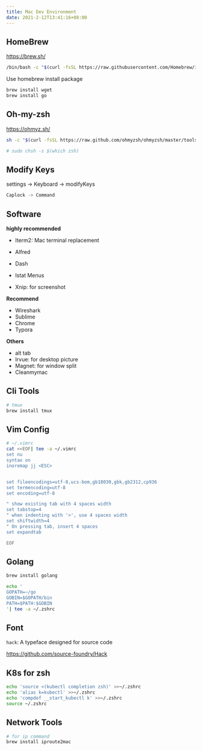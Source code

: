 ```yaml
---
title: Mac Dev Environment
date: 2021-2-12T13:41:16+08:00
---
```




## HomeBrew

https://brew.sh/

```sh
/bin/bash -c "$(curl -fsSL https://raw.githubusercontent.com/Homebrew/install/HEAD/install.sh)"
```

Use homebrew install package
```sh
brew install wget 
brew install go
```

## Oh-my-zsh

https://ohmyz.sh/

```sh
sh -c "$(curl -fsSL https://raw.github.com/ohmyzsh/ohmyzsh/master/tools/install.sh)"

# sudo chsh -s $(which zsh)
```

## Modify Keys

settings -> Keyboard -> modifyKeys 

```sh
Caplock -> Command
```



## Software

**highly recommended**

- Iterm2:  Mac terminal replacement

- Alfred 
- Dash
- Istat Menus
- Xnip: for screenshot

**Recommend**

- Wireshark
- Sublime
- Chrome
- Typora



**Others**

- alt tab
- Irvue: for desktop picture
- Magnet: for window split
- Cleanmymac



## Cli Tools

```sh
# tmux
brew install tmux

```

## Vim  Config

```sh
# ~/.vimrc
cat <<EOF| tee -a ~/.vimrc
set nu
syntax on
inoremap jj <ESC>


set fileencodings=utf-8,ucs-bom,gb18030,gbk,gb2312,cp936
set termencoding=utf-8
set encoding=utf-8

" show existing tab with 4 spaces width
set tabstop=4
" when indenting with '>', use 4 spaces width
set shiftwidth=4
" On pressing tab, insert 4 spaces
set expandtab

EOF
```



## Golang

```sh
brew install golang

echo '
GOPATH=~/go
GOBIN=$GOPATH/bin
PATH=$PATH:$GOBIN
'| tee -a ~/.zshrc
```



## Font

`hack`: A typeface designed for source code

https://github.com/source-foundry/Hack

## K8s for zsh

```sh
echo 'source <(kubectl completion zsh)' >>~/.zshrc
echo 'alias k=kubectl' >>~/.zshrc
echo 'compdef __start_kubectl k' >>~/.zshrc
source ~/.zshrc
```

## Network Tools

```sh
# for ip command
brew install iproute2mac
```

